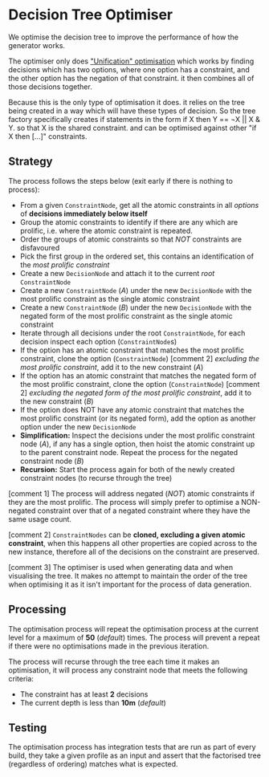 # Decision Tree Optimiser

We optimise the decision tree to improve the performance of how the generator works.

The optimiser only does ["Unification" optimisation](../decisionTrees/Optimisation.md) which works by finding decisions which has two options,
where one option has a constraint, and the other option has the negation of that constraint.
it then combines all of those decisions together.

Because this is the only type of optimisation it does. it relies on the tree being created in a way which will have these types of decision.
So the tree factory specifically creates if statements in the form if X then Y == ¬X || X & Y. so that X is the shared constraint. and can be optimised against other "if X then [...]" constraints.

## Strategy

The process follows the steps below (exit early if there is nothing to process):

* From a given `ConstraintNode`, get all the atomic constraints in all _options_ of __decisions immediately below itself__
* Group the atomic constraints to identify if there are any which are prolific, i.e. where the atomic constraint is repeated.
* Order the groups of atomic constraints so that _NOT_ constraints are disfavoured
* Pick the first group in the ordered set, this contains an identification of the _most prolific constraint_
* Create a new `DecisionNode` and attach it to the current _root_ `ConstraintNode`
* Create a new `ConstraintNode` (_A_) under the new `DecisionNode` with the most prolific constraint as the single atomic constraint
* Create a new `ConstraintNode` (_B_) under the new `DecisionNode` with the negated form of the most prolific constraint as the single atomic constraint
* Iterate through all decisions under the root `ConstraintNode`, for each decision inspect each option (`ConstraintNode`s)
* If the option has an atomic constraint that matches the most prolific constraint, clone the option (`ConstraintNode`) [comment 2] _excluding the most prolific constraint_, add it to the new constraint (_A_)
* If the option has an atomic constraint that matches the negated form of the most prolific constraint, clone the option (`ConstraintNode`) [comment 2] _excluding the negated form of the most prolific constraint_, add it to the new constraint (_B_)
* If the option does NOT have any atomic constraint that matches the most prolific constraint (or its negated form), add the option as another option under the new `DecisionNode`
* __Simplification:__ Inspect the decisions under the most prolific constraint node (_A_), if any has a single option, then hoist the atomic constraint up to the parent constraint node. Repeat the process for the negated constraint node (_B_)
* __Recursion:__ Start the process again for both of the newly created constraint nodes (to recurse through the tree)

[comment 1]
The process will address negated (_NOT_) atomic constraints if they are the most prolific. The process will simply prefer to optimise a NON-negated constraint over that of a negated constraint where they have the same usage count.

[comment 2]
`ConstraintNodes` can be __cloned, excluding a given atomic constraint__, when this happens all other properties are copied across to the new instance, therefore all of the decisions on the constraint are preserved.

[comment 3]
The optimiser is used when generating data and when visualising the tree. It makes no attempt to maintain the order of the tree when optimising it as it isn't important for the process of data generation.

## Processing

The optimisation process will repeat the optimisation process at the current level for a maximum of __50__ (_default_) times. The process will prevent a repeat if there were no optimisations made in the previous iteration. 

The process will recurse through the tree each time it makes an optimisation, it will process any constraint node that meets the following criteria:
* The constraint has at least __2__ decisions
* The current depth is less than __10m__ (_default_)

## Testing

The optimisation process has integration tests that are run as part of every build, they take a given profile as an input and assert that the factorised tree (regardless of ordering) matches what is expected.